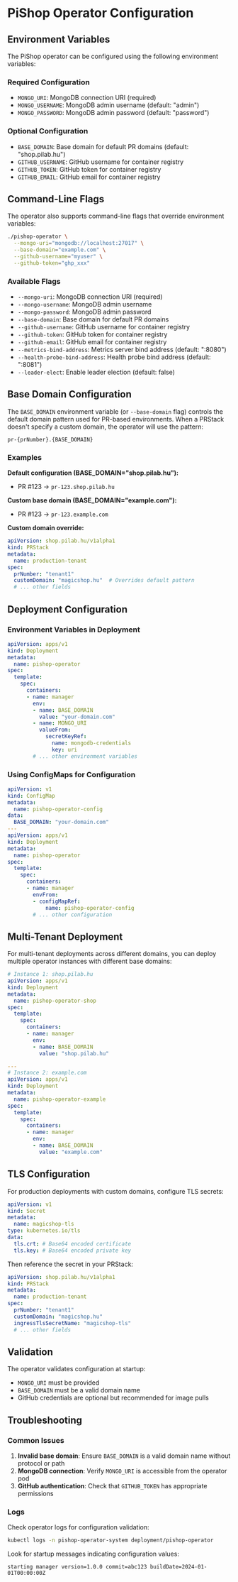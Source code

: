 # PiShop Operator Configuration

## Environment Variables

The PiShop operator can be configured using the following environment variables:

### Required Configuration

- `MONGO_URI`: MongoDB connection URI (required)
- `MONGO_USERNAME`: MongoDB admin username (default: "admin")
- `MONGO_PASSWORD`: MongoDB admin password (default: "password")

### Optional Configuration

- `BASE_DOMAIN`: Base domain for default PR domains (default: "shop.pilab.hu")
- `GITHUB_USERNAME`: GitHub username for container registry
- `GITHUB_TOKEN`: GitHub token for container registry
- `GITHUB_EMAIL`: GitHub email for container registry

## Command-Line Flags

The operator also supports command-line flags that override environment variables:

```bash
./pishop-operator \
  --mongo-uri="mongodb://localhost:27017" \
  --base-domain="example.com" \
  --github-username="myuser" \
  --github-token="ghp_xxx"
```

### Available Flags

- `--mongo-uri`: MongoDB connection URI (required)
- `--mongo-username`: MongoDB admin username
- `--mongo-password`: MongoDB admin password
- `--base-domain`: Base domain for default PR domains
- `--github-username`: GitHub username for container registry
- `--github-token`: GitHub token for container registry
- `--github-email`: GitHub email for container registry
- `--metrics-bind-address`: Metrics server bind address (default: ":8080")
- `--health-probe-bind-address`: Health probe bind address (default: ":8081")
- `--leader-elect`: Enable leader election (default: false)

## Base Domain Configuration

The `BASE_DOMAIN` environment variable (or `--base-domain` flag) controls the default domain pattern used for PR-based environments. When a PRStack doesn't specify a custom domain, the operator will use the pattern:

```
pr-{prNumber}.{BASE_DOMAIN}
```

### Examples

**Default configuration (BASE_DOMAIN="shop.pilab.hu"):**
- PR #123 → `pr-123.shop.pilab.hu`

**Custom base domain (BASE_DOMAIN="example.com"):**
- PR #123 → `pr-123.example.com`

**Custom domain override:**
```yaml
apiVersion: shop.pilab.hu/v1alpha1
kind: PRStack
metadata:
  name: production-tenant
spec:
  prNumber: "tenant1"
  customDomain: "magicshop.hu"  # Overrides default pattern
  # ... other fields
```

## Deployment Configuration

### Environment Variables in Deployment

```yaml
apiVersion: apps/v1
kind: Deployment
metadata:
  name: pishop-operator
spec:
  template:
    spec:
      containers:
      - name: manager
        env:
        - name: BASE_DOMAIN
          value: "your-domain.com"
        - name: MONGO_URI
          valueFrom:
            secretKeyRef:
              name: mongodb-credentials
              key: uri
        # ... other environment variables
```

### Using ConfigMaps for Configuration

```yaml
apiVersion: v1
kind: ConfigMap
metadata:
  name: pishop-operator-config
data:
  BASE_DOMAIN: "your-domain.com"
---
apiVersion: apps/v1
kind: Deployment
metadata:
  name: pishop-operator
spec:
  template:
    spec:
      containers:
      - name: manager
        envFrom:
        - configMapRef:
            name: pishop-operator-config
        # ... other configuration
```

## Multi-Tenant Deployment

For multi-tenant deployments across different domains, you can deploy multiple operator instances with different base domains:

```yaml
# Instance 1: shop.pilab.hu
apiVersion: apps/v1
kind: Deployment
metadata:
  name: pishop-operator-shop
spec:
  template:
    spec:
      containers:
      - name: manager
        env:
        - name: BASE_DOMAIN
          value: "shop.pilab.hu"

---
# Instance 2: example.com
apiVersion: apps/v1
kind: Deployment
metadata:
  name: pishop-operator-example
spec:
  template:
    spec:
      containers:
      - name: manager
        env:
        - name: BASE_DOMAIN
          value: "example.com"
```

## TLS Configuration

For production deployments with custom domains, configure TLS secrets:

```yaml
apiVersion: v1
kind: Secret
metadata:
  name: magicshop-tls
type: kubernetes.io/tls
data:
  tls.crt: # Base64 encoded certificate
  tls.key: # Base64 encoded private key
```

Then reference the secret in your PRStack:

```yaml
apiVersion: shop.pilab.hu/v1alpha1
kind: PRStack
metadata:
  name: production-tenant
spec:
  prNumber: "tenant1"
  customDomain: "magicshop.hu"
  ingressTlsSecretName: "magicshop-tls"
  # ... other fields
```

## Validation

The operator validates configuration at startup:

- `MONGO_URI` must be provided
- `BASE_DOMAIN` must be a valid domain name
- GitHub credentials are optional but recommended for image pulls

## Troubleshooting

### Common Issues

1. **Invalid base domain**: Ensure `BASE_DOMAIN` is a valid domain name without protocol or path
2. **MongoDB connection**: Verify `MONGO_URI` is accessible from the operator pod
3. **GitHub authentication**: Check that `GITHUB_TOKEN` has appropriate permissions

### Logs

Check operator logs for configuration validation:

```bash
kubectl logs -n pishop-operator-system deployment/pishop-operator
```

Look for startup messages indicating configuration values:

```
starting manager version=1.0.0 commit=abc123 buildDate=2024-01-01T00:00:00Z
```
